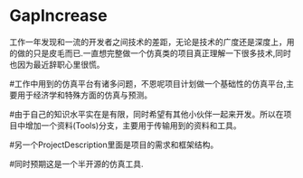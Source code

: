 # GapIncrease
工作一年发现和一流的开发者之间技术的差距，无论是技术的广度还是深度上，用的做的只是皮毛而已.一直想完整做一个仿真类的项目真正理解一下很多技术,同时也因为最近辞职心里很慌。

#工作中用到的仿真平台有诸多问题，不恩呢项目计划做一个基础性的仿真平台,主要用于经济学和特殊方面的仿真与预测。

#由于自己的知识水平实在是有限，同时希望有其他小伙伴一起来开发。所以在项目中增加一个资料(Tools)分支，主要用于传输用到的资料和工具。

#另一个ProjectDescription里面是项目的需求和框架结构。

#同时预期这是一个半开源的仿真工具.
